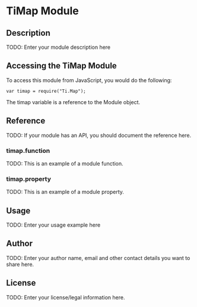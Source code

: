 # TiMap Module

## Description

TODO: Enter your module description here

## Accessing the TiMap Module

To access this module from JavaScript, you would do the following:

    var timap = require("Ti.Map");

The timap variable is a reference to the Module object.

## Reference

TODO: If your module has an API, you should document
the reference here.

### timap.function

TODO: This is an example of a module function.

### timap.property

TODO: This is an example of a module property.

## Usage

TODO: Enter your usage example here

## Author

TODO: Enter your author name, email and other contact
details you want to share here.

## License

TODO: Enter your license/legal information here.
